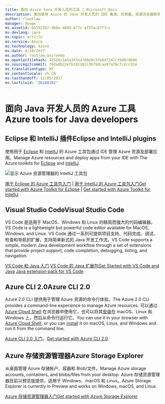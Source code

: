 ```yaml
---
title: 面向 Azure Java 开发人员的工具 | Microsoft Docs
description: 面向使用 Azure 的 Java 开发人员的 IDE 集成、仿真器、资源浏览器和命令行接口。
author: rloutlaw
manager: douge
ms.assetid: b55923b7-d60a-460d-b77c-af5fac67f1cc
ms.devlang: java
ms.topic: article
ms.service: Azure
ms.technology: Azure
ms.date: 4/10/2017
ms.author: routlaw;asirveda
ms.openlocfilehash: 425d4c3a5a347e4706e9c37ebd7247cf0d8c9846
ms.sourcegitcommit: f0dadb22efb191182c3b79dcaa97a76cfcdcc324
ms.translationtype: HT
ms.contentlocale: zh-CN
ms.lasthandoff: 12/05/2017
ms.locfileid: "26288302"
---
```

# <a name="azure-tools-for-java-developers"></a><span data-ttu-id="974c9-103">面向 Java 开发人员的 Azure 工具</span><span class="sxs-lookup"><span data-stu-id="974c9-103">Azure tools for Java developers</span></span>

## <a name="eclipse-and-intellij-plugins"></a><span data-ttu-id="974c9-104">Eclipse 和 IntelliJ 插件</span><span class="sxs-lookup"><span data-stu-id="974c9-104">Eclipse and IntelliJ plugins</span></span>

<span data-ttu-id="974c9-105">使用用于 [Eclipse](eclipse/azure-toolkit-for-eclipse.md) 和 [IntelliJ](intellij/azure-toolkit-for-intellij.md) 的 Azure 工具包通过 IDE 管理 Azure 资源及部署应用。</span><span class="sxs-lookup"><span data-stu-id="974c9-105">Manage Azure resources and deploy apps from your IDE with The Azure toolkits for [Eclipse](eclipse/azure-toolkit-for-eclipse.md) and [IntelliJ](intellij/azure-toolkit-for-intellij.md).</span></span>   

![显示 Azure 资源管理器的 IntelliJ 工具包](media/intelliJ-azure-explorer.png)

<span data-ttu-id="974c9-107">[用于 Eclipse 的 Azure 工具包入门](https://docs.microsoft.com/azure/app-service-web/app-service-web-eclipse-create-hello-world-web-app) | [用于 IntelliJ 的 Azure 工具包入门](https://docs.microsoft.com/azure/app-service-web/app-service-web-intellij-create-hello-world-web-app)</span><span class="sxs-lookup"><span data-stu-id="974c9-107">[Get started with Azure Toolkit for Eclipse](https://docs.microsoft.com/azure/app-service-web/app-service-web-eclipse-create-hello-world-web-app) | [Get started with Azure Toolkit for IntelliJ](https://docs.microsoft.com/azure/app-service-web/app-service-web-intellij-create-hello-world-web-app)</span></span> 

## <a name="visual-studio-code"></a><span data-ttu-id="974c9-108">Visual Studio Code</span><span class="sxs-lookup"><span data-stu-id="974c9-108">Visual Studio Code</span></span>

<span data-ttu-id="974c9-109">VS Code 是适用于 MacOS、Windows 和 Linux 的精简而强大的代码编辑器。</span><span class="sxs-lookup"><span data-stu-id="974c9-109">VS Code is a lightweight but powerful code editor available for MacOS, Windows, and Linux.</span></span> <span data-ttu-id="974c9-110">VS Code 通过一系列可提供项目支持、代码完成、调试、检查和导航的扩展，支持简单新式的 Java 开发工作流。</span><span class="sxs-lookup"><span data-stu-id="974c9-110">VS Code supports a simple, modern Java development workflow through a set of extensions that provide project support, code completion, debugging, linting, and navigation.</span></span>

<span data-ttu-id="974c9-111">[VS Code 和 Java 入门](https://code.visualstudio.com/docs/java)
[VS Code 的 Java 扩展包](https://code.visualstudio.com/docs/java/extensions)</span><span class="sxs-lookup"><span data-stu-id="974c9-111">[Get Started with VS Code and Java](https://code.visualstudio.com/docs/java)
[Java extension pack for VS Code](https://code.visualstudio.com/docs/java/extensions)</span></span>  

## <a name="azure-cli-20"></a><span data-ttu-id="974c9-112">Azure CLI 2.0</span><span class="sxs-lookup"><span data-stu-id="974c9-112">Azure CLI 2.0</span></span>

<span data-ttu-id="974c9-113">Azure 2.0 CLI 提供用于管理 Azure 资源的命令行体验。</span><span class="sxs-lookup"><span data-stu-id="974c9-113">The Azure 2.0 CLI provides a command-line experience to manage Azure resources.</span></span> <span data-ttu-id="974c9-114">可以通过 [Azure Cloud Shell](https://docs.microsoft.com/azure/cloud-shell/overview) 在浏览器中使用它，也可以将其[安装](https://docs.microsoft.com/cli/azure/install-azure-cli)在 macOS、Linux 和 Windows 上，然后从命令行运行它。</span><span class="sxs-lookup"><span data-stu-id="974c9-114">You can use it in your browser with [Azure Cloud Shell](https://docs.microsoft.com/azure/cloud-shell/overview), or you can [install](https://docs.microsoft.com/cli/azure/install-azure-cli) it on macOS, Linux, and Windows and run it from the command line.</span></span>

<span data-ttu-id="974c9-115">[Azure CLI 2.0 入门](https://docs.microsoft.com/cli/azure/get-started-with-azure-cli)。</span><span class="sxs-lookup"><span data-stu-id="974c9-115">[Get started with Azure CLI 2.0](https://docs.microsoft.com/cli/azure/get-started-with-azure-cli).</span></span>

## <a name="azure-storage-explorer"></a><span data-ttu-id="974c9-116">Azure 存储资源管理器</span><span class="sxs-lookup"><span data-stu-id="974c9-116">Azure Storage Explorer</span></span> 

<span data-ttu-id="974c9-117">从桌面管理 Azure 存储帐户、容器和 Blob/文件。</span><span class="sxs-lookup"><span data-stu-id="974c9-117">Manage Azure storage accounts, containers, and blobs/files from your desktop.</span></span> <span data-ttu-id="974c9-118">Azure 存储资源管理器目前以预览版提供，适用于 Windows、macOS 和 Linux。</span><span class="sxs-lookup"><span data-stu-id="974c9-118">Azure Storage Explorer is currently in Preview and works on Windows, macOS, and Linux.</span></span>

[<span data-ttu-id="974c9-119">Azure 存储资源管理器入门</span><span class="sxs-lookup"><span data-stu-id="974c9-119">Get started with Azure Storage Explorer</span></span>](https://docs.microsoft.com/azure/vs-azure-tools-storage-manage-with-storage-explorer)